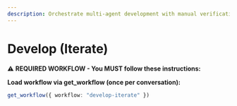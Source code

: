 ```yaml
---
description: Orchestrate multi-agent development with manual verification
---
```


# Develop (Iterate)

⚠️ **REQUIRED WORKFLOW - You MUST follow these instructions:**

**Load workflow via get_workflow (once per conversation):**
```typescript
get_workflow({ workflow: "develop-iterate" })
```
